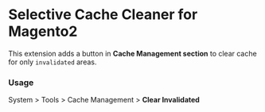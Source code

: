 # Selective Cache Cleaner for Magento2

This extension adds a button in **Cache Management section** to clear cache for only `invalidated` areas. 

### Usage

System > Tools > Cache Management > **Clear Invalidated**
